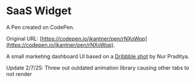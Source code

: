 # SaaS Widget

A Pen created on CodePen.

Original URL: [https://codepen.io/jkantner/pen/rNXoWop](https://codepen.io/jkantner/pen/rNXoWop).

A small marketing dashboard UI based on a [Dribbble shot](https://dribbble.com/shots/22025472-SaaS-Widget-Marketing-Dashboard) by Nur Praditya.

Update 2/7/25: Threw out outdated animation library causing other tabs to not render